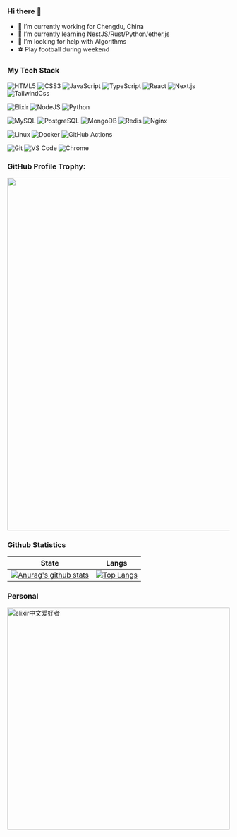 ### Hi there 👋

- 🔭 I’m currently working for Chengdu, China
- 🌱 I’m currently learning NestJS/Rust/Python/ether.js
- 🤔 I’m looking for help with Algorithms
- ⚽️ Play football during weekend

### My Tech Stack

![HTML5](https://img.shields.io/badge/-HTML5-%23E44D27?style=flat-square&logo=html5&logoColor=ffffff)
![CSS3](https://img.shields.io/badge/-CSS3-%231572B6?style=flat-square&logo=css3)
![JavaScript](https://img.shields.io/badge/-JavaScript-%23F7DF1C?style=flat-square&logo=javascript&logoColor=000000&labelColor=%23F7DF1C&color=%23FFCE5A)
![TypeScript](https://img.shields.io/badge/-TypeScript-%2338b2ac?style=flat-square&logo=typescript&logoColor=ffffff)
![React](https://img.shields.io/badge/-React-%2361dafb?style=flat-square&logo=react&logoColor=ffffff)
![Next.js](https://img.shields.io/badge/-Next.js-%23000000?style=flat-square&logo=next-dot-js&logoColor=ffffff)
![TailwindCss](https://img.shields.io/badge/-TailwindCss-%2338b2ac?style=flat-square&logo=tailwind-css&logoColor=ffffff)

![Elixir](https://img.shields.io/badge/-Elixir-%234B275F?style=flat-square&logo=elixir&logoColor=ffffff)
![NodeJS](https://img.shields.io/badge/-NodeJS-%234B275F?style=flat-square&logo=Node.js&logoColor=ffffff&color=339933)
![Python](https://img.shields.io/badge/-Python-%234B275F?style=flat-square&logo=python&logoColor=ffffff)

![MySQL](https://img.shields.io/badge/-MySQL-%234479A1?style=flat-square&logo=mysql&logoColor=ffffff)
![PostgreSQL](https://img.shields.io/badge/-PostgreSQL-%23336791?style=flat-square&logo=postgresql&logoColor=ffffff)
![MongoDB](https://img.shields.io/badge/-MongoDB-%2347A248?style=flat-square&logo=mongodb&logoColor=ffffff)
![Redis](https://img.shields.io/badge/-Redis-%23DC382D?style=flat-square&logo=redis&logoColor=ffffff)
![Nginx](https://img.shields.io/badge/-Nginx-%23269539?style=flat-square&logo=nginx&logoColor=ffffff)

![Linux](https://img.shields.io/badge/-Linux-%23FCC624?style=flat-square&logo=linux&logoColor=%23ffffff)
![Docker](https://img.shields.io/badge/-Docker-%232496ED?style=flat-square&logo=docker&logoColor=ffffff)
![GitHub Actions](https://img.shields.io/badge/-GitHub%20Actions-%232088FF?style=flat-square&logo=github-actions&logoColor=ffffff)

![Git](https://img.shields.io/badge/-Git-%23F05032?style=flat-square&logo=git&logoColor=%23ffffff)
![VS Code](https://img.shields.io/badge/-VSCode-%23007ACC?style=flat-square&logo=visual-studio-code&logoColor=%23ffffff)
![Chrome](https://img.shields.io/badge/-Chrome-%234285F4?style=flat-square&logo=google-chrome&logoColor=%23ffffff)

### GitHub Profile Trophy:

<a href="https://github.com/ryo-ma/github-profile-trophy">
  <img width=800 src="https://github-profile-trophy.vercel.app/?username=shmily&column=8&theme=radical&no-frame=true&no-bg=true"/>
</a>

### Github Statistics
| State  | Langs  |
|---|---|
| [![Anurag's github stats](https://github-readme-stats.vercel.app/api?username=caicaishmily&show_icons=true&theme=blue-green)](https://github.com/anuraghazra/github-readme-stats)  |  [![Top Langs](https://github-readme-stats.vercel.app/api/top-langs/?username=caicaishmily&layout=compact&langs_count=8)](https://github.com/anuraghazra/github-readme-stats)  |

### Personal 
<img src='./assets/wechat_t.png' width='504' alt='elixir中文爱好者'/>

